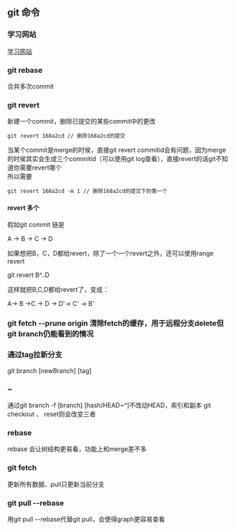 ## git 命令

### 学习网站
[学习网站](https://learngitbranching.js.org/)

### git rebase
合并多次commit

### git revert
新建一个commit，删除已提交的某些commit中的更改
```
git revert 168a2cd // 删除168a2cd的提交
```

当某个commit是merge的时侯，直接git revert commitid会有问题，因为merge的时侯其实会生成三个commitid（可以使用git log查看），直接revert的话git不知道你需要revert哪个<br>
所以需要
```
git revert 168a2cd -m 1 // 删除168a2cd的提交下的第一个
```

#### revert 多个
假如git commit 链是

A -> B -> C -> D 

如果想把B，C，D都给revert，除了一个一个revert之外，还可以使用range revert

git revert B^..D 

这样就把B,C,D都给revert了，变成：

A-> B ->C -> D -> D'-> C' -> B'

### git fetch --prune origin 清除fetch的缓存，用于远程分支delete但git branch仍能看到的情况

### 通过tag拉新分支
git branch [newBranch] [tag]

### ~
通过git branch -f [branch] [hash/HEAD~^]不改动HEAD，索引和副本
git checkout 、 reset则会改变三者

### rebase
rebase 会让树结构更易看，功能上和merge差不多

### git fetch
更新所有数据、pull只更新当前分支

### git pull --rebase
用git pull --rebase代替git pull，会使得graph更容易查看